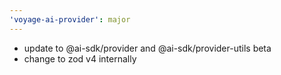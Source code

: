 ```yaml
---
'voyage-ai-provider': major
---
```


- update to @ai-sdk/provider and @ai-sdk/provider-utils beta
- change to zod v4 internally
